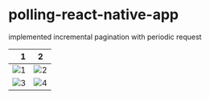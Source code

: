 # polling-react-native-app
implemented incremental pagination with periodic request


|                                                                                                           1 | 2                                                                                                           |
|------------------------------------------------------------------------------------------------------------:|-------------------------------------------------------------------------------------------------------------|
| ![1](https://user-images.githubusercontent.com/66258652/192626035-9980e3d4-8dfb-4f06-8cea-7e8fec82c95c.jpg) | ![2](https://user-images.githubusercontent.com/66258652/192626040-0dc4a1d3-14d8-4162-b6b6-1ad1b75449de.jpg) |
| ![3](https://user-images.githubusercontent.com/66258652/192626037-d6af304c-8b29-48f5-a47e-d18dc8682344.jpg) | ![4](https://user-images.githubusercontent.com/66258652/192626024-bb737a58-199b-432c-8e01-b5e4c124eaff.jpg) |
